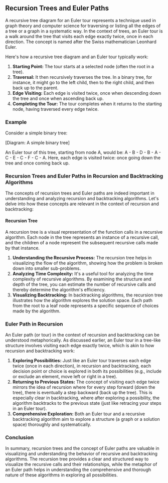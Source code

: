 


## Recursion Trees and Euler Paths

A recursive tree diagram for an Euler tour represents a technique used in graph theory and computer science for traversing or listing all the edges of a tree or a graph in a systematic way. In the context of trees, an Euler tour is a walk around the tree that visits each edge exactly twice, once in each direction. The concept is named after the Swiss mathematician Leonhard Euler.

Here's how a recursive tree diagram and an Euler tour typically work:

1. **Starting Point:** The tour starts at a selected node (often the root in a tree).
2. **Traversal:** It then recursively traverses the tree. In a binary tree, for instance, it might go to the left child, then to the right child, and then back up to the parent.
3. **Edge Visiting:** Each edge is visited twice, once when descending down the tree and once when ascending back up.
4. **Completing the Tour:** The tour completes when it returns to the starting node, having traversed every edge twice.

### Example
Consider a simple binary tree:

[Diagram: A simple binary tree]

An Euler tour of this tree, starting from node A, would be:
A - B - D - B - A - C - E - C - F - C - A.
Here, each edge is visited twice: once going down the tree and once coming back up.

### Recursion Trees and Euler Paths in Recursion and Backtracking Algorithms

The concepts of recursion trees and Euler paths are indeed important in understanding and analyzing recursion and backtracking algorithms. Let's delve into how these concepts are relevant in the context of recursion and backtracking:

#### Recursion Tree
A recursion tree is a visual representation of the function calls in a recursive algorithm. Each node in the tree represents an instance of a recursive call, and the children of a node represent the subsequent recursive calls made by that instance.

1. **Understanding the Recursive Process:** The recursion tree helps in visualizing the flow of the algorithm, showing how the problem is broken down into smaller sub-problems.
2. **Analyzing Time Complexity:** It's a useful tool for analyzing the time complexity of recursive algorithms. By examining the structure and depth of the tree, you can estimate the number of recursive calls and thereby determine the algorithm's efficiency.
3. **Visualizing Backtracking:** In backtracking algorithms, the recursion tree illustrates how the algorithm explores the solution space. Each path from the root to a leaf node represents a specific sequence of choices made by the algorithm.

### Euler Path in Recursion
An Euler path (or tour) in the context of recursion and backtracking can be understood metaphorically. As discussed earlier, an Euler tour in a tree-like structure involves visiting each edge exactly twice, which is akin to how recursion and backtracking work:

1. **Exploring Possibilities:** Just like an Euler tour traverses each edge twice (once in each direction), in recursion and backtracking, each decision point or choice is explored in both its possibilities (e.g., include or exclude an element, move left or right in a tree).
2. **Returning to Previous States:** The concept of visiting each edge twice mirrors the idea of recursion where for every step forward (down the tree), there is eventually a step backward (back up the tree). This is especially clear in backtracking, where after exploring a possibility, the algorithm backtracks to the previous state (just like retracing your steps in an Euler tour).
3. **Comprehensive Exploration:** Both an Euler tour and a recursive backtracking algorithm aim to explore a structure (a graph or a solution space) thoroughly and systematically.

### Conclusion
In summary, recursion trees and the concept of Euler paths are valuable in visualizing and understanding the behavior of recursive and backtracking algorithms. The recursion tree provides a clear and structured way to visualize the recursive calls and their relationships, while the metaphor of an Euler path helps in understanding the comprehensive and thorough nature of these algorithms in exploring all possibilities.

